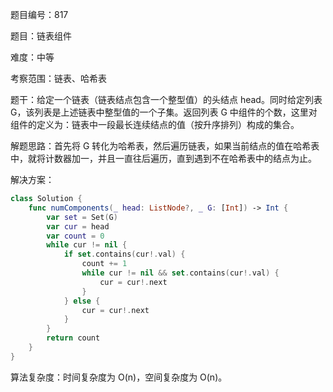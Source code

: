 题目编号：817

题目：链表组件

难度：中等

考察范围：链表、哈希表

题干：给定一个链表（链表结点包含一个整型值）的头结点 head。同时给定列表 G，该列表是上述链表中整型值的一个子集。返回列表 G 中组件的个数，这里对组件的定义为：链表中一段最长连续结点的值（按升序排列）构成的集合。

解题思路：首先将 G 转化为哈希表，然后遍历链表，如果当前结点的值在哈希表中，就将计数器加一，并且一直往后遍历，直到遇到不在哈希表中的结点为止。

解决方案：

```swift
class Solution {
    func numComponents(_ head: ListNode?, _ G: [Int]) -> Int {
        var set = Set(G)
        var cur = head
        var count = 0
        while cur != nil {
            if set.contains(cur!.val) {
                count += 1
                while cur != nil && set.contains(cur!.val) {
                    cur = cur!.next
                }
            } else {
                cur = cur!.next
            }
        }
        return count
    }
}
```

算法复杂度：时间复杂度为 O(n)，空间复杂度为 O(n)。